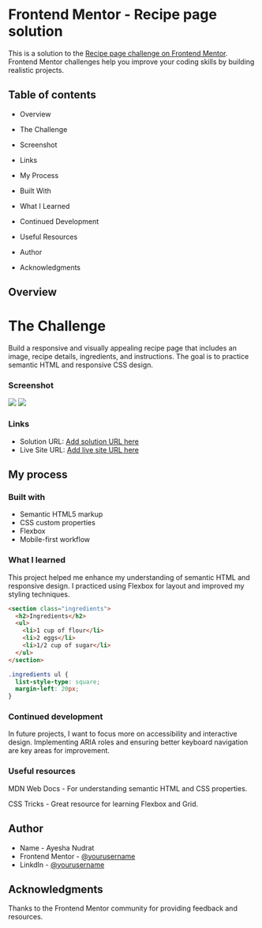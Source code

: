 # Frontend Mentor - Recipe page solution

This is a solution to the [Recipe page challenge on Frontend Mentor](https://www.frontendmentor.io/challenges/recipe-page-KiTsR8QQKm). Frontend Mentor challenges help you improve your coding skills by building realistic projects. 


## Table of contents

- Overview

- The Challenge

- Screenshot

- Links

- My Process

- Built With

- What I Learned

- Continued Development

- Useful Resources

- Author

- Acknowledgments


## Overview

# The Challenge

Build a responsive and visually appealing recipe page that includes an image, recipe details, ingredients, and instructions. The goal is to practice semantic HTML and responsive CSS design.

### Screenshot

![](./design/Desktop-Design.png)
![](./design/Mobile-Design.png)



### Links

- Solution URL: [Add solution URL here](https://your-solution-url.com)
- Live Site URL: [Add live site URL here](https://your-live-site-url.com)

## My process

### Built with

- Semantic HTML5 markup
- CSS custom properties
- Flexbox
- Mobile-first workflow


### What I learned

This project helped me enhance my understanding of semantic HTML and responsive design. I practiced using Flexbox for layout and improved my styling techniques.

```html
<section class="ingredients">
  <h2>Ingredients</h2>
  <ul>
    <li>1 cup of flour</li>
    <li>2 eggs</li>
    <li>1/2 cup of sugar</li>
  </ul>
</section>
```
```css
.ingredients ul {
  list-style-type: square;
  margin-left: 20px;
}
```


### Continued development
In future projects, I want to focus more on accessibility and interactive design. Implementing ARIA roles and ensuring better keyboard navigation are key areas for improvement.

### Useful resources

MDN Web Docs - For understanding semantic HTML and CSS properties.

CSS Tricks - Great resource for learning Flexbox and Grid.

## Author

- Name -  Ayesha Nudrat
- Frontend Mentor - [@yourusername](https://www.frontendmentor.io/profile/yourusername)
- LinkdIn - [@yourusername](https://www.twitter.com/yourusername)



## Acknowledgments

Thanks to the Frontend Mentor community for providing feedback and resources.
